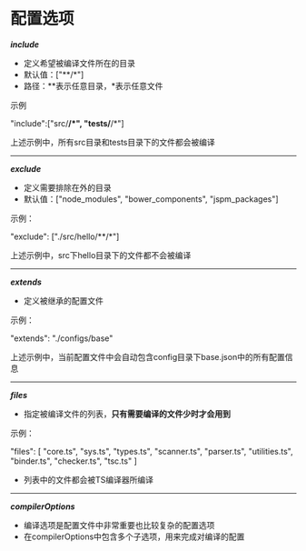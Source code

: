 # 配置选项

***include***
-   定义希望被编译文件所在的目录
-   默认值：["**/*"]
-   路径：\*\*表示任意目录，\*表示任意文件

示例

  "include":["src/**/*", "tests/**/*"]

上述示例中，所有src目录和tests目录下的文件都会被编译

---

***exclude***
-   定义需要排除在外的目录
-   默认值：["node_modules", "bower_components", "jspm_packages"]

示例：

  "exclude": ["./src/hello/**/*"]

上述示例中，src下hello目录下的文件都不会被编译

---

***extends***

-   定义被继承的配置文件

示例：

"extends": "./configs/base"

上述示例中，当前配置文件中会自动包含config目录下base.json中的所有配置信息

---

***files***

-   指定被编译文件的列表，**只有需要编译的文件少时才会用到**

示例：

"files": [
    "core.ts",
    "sys.ts",
    "types.ts",
    "scanner.ts",
    "parser.ts",
    "utilities.ts",
    "binder.ts",
    "checker.ts",
    "tsc.ts"
  ]

-   列表中的文件都会被TS编译器所编译

---

***compilerOptions***
-   编译选项是配置文件中非常重要也比较复杂的配置选项
-   在compilerOptions中包含多个子选项，用来完成对编译的配置